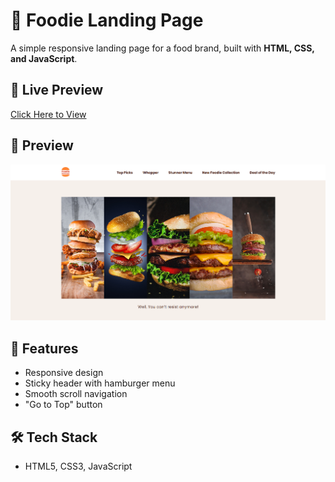 # 🍔 Foodie Landing Page

A simple responsive landing page for a food brand, built with **HTML, CSS, and JavaScript**.

## 🔗 Live Preview

[Click Here to View](https://your-live-preview-link.com)

## 📸 Preview
![Preview](./assets/preview.png)

## 🚀 Features
- Responsive design  
- Sticky header with hamburger menu  
- Smooth scroll navigation  
- "Go to Top" button  

## 🛠️ Tech Stack
- HTML5, CSS3, JavaScript

